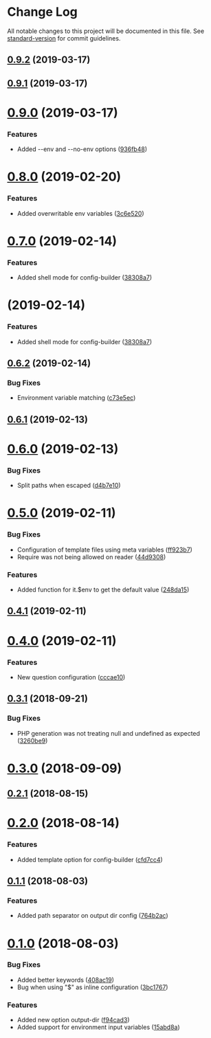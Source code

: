 # Change Log

All notable changes to this project will be documented in this file. See [standard-version](https://github.com/conventional-changelog/standard-version) for commit guidelines.

<a name="0.9.2"></a>
## [0.9.2](https://github.com/renanhangai/config-builder/compare/v0.9.1...v0.9.2) (2019-03-17)



<a name="0.9.1"></a>
## [0.9.1](https://github.com/renanhangai/config-builder/compare/v0.9.0...v0.9.1) (2019-03-17)



<a name="0.9.0"></a>
# [0.9.0](https://github.com/renanhangai/config-builder/compare/v0.8.0...v0.9.0) (2019-03-17)


### Features

* Added --env and --no-env options ([936fb48](https://github.com/renanhangai/config-builder/commit/936fb48))



<a name="0.8.0"></a>
# [0.8.0](https://github.com/renanhangai/config-builder/compare/v0.7.0...v0.8.0) (2019-02-20)


### Features

* Added overwritable env variables ([3c6e520](https://github.com/renanhangai/config-builder/commit/3c6e520))



<a name="0.7.0"></a>
# [0.7.0](https://github.com/renanhangai/config-builder/compare/v0.6.2...v0.7.0) (2019-02-14)


### Features

* Added shell mode for config-builder ([38308a7](https://github.com/renanhangai/config-builder/commit/38308a7))



<a name=""></a>
# [](https://github.com/renanhangai/config-builder/compare/v0.6.2...v) (2019-02-14)


### Features

* Added shell mode for config-builder ([38308a7](https://github.com/renanhangai/config-builder/commit/38308a7))



<a name="0.6.2"></a>
## [0.6.2](https://github.com/renanhangai/config-builder/compare/v0.6.1...v0.6.2) (2019-02-14)


### Bug Fixes

* Environment variable matching ([c73e5ec](https://github.com/renanhangai/config-builder/commit/c73e5ec))



<a name="0.6.1"></a>
## [0.6.1](https://github.com/renanhangai/config-builder/compare/v0.6.0...v0.6.1) (2019-02-13)



<a name="0.6.0"></a>
# [0.6.0](https://github.com/renanhangai/config-builder/compare/v0.5.0...v0.6.0) (2019-02-13)


### Bug Fixes

* Split paths when escaped ([d4b7e10](https://github.com/renanhangai/config-builder/commit/d4b7e10))



<a name="0.5.0"></a>
# [0.5.0](https://github.com/renanhangai/config-builder/compare/v0.4.1...v0.5.0) (2019-02-11)


### Bug Fixes

* Configuration of template files using meta variables ([ff923b7](https://github.com/renanhangai/config-builder/commit/ff923b7))
* Require was not being allowed on reader ([44d9308](https://github.com/renanhangai/config-builder/commit/44d9308))


### Features

* Added function for it.$env to get the default value ([248da15](https://github.com/renanhangai/config-builder/commit/248da15))



<a name="0.4.1"></a>
## [0.4.1](https://github.com/renanhangai/config-builder/compare/v0.4.0...v0.4.1) (2019-02-11)



<a name="0.4.0"></a>
# [0.4.0](https://github.com/renanhangai/config-builder/compare/v0.3.1...v0.4.0) (2019-02-11)


### Features

* New question configuration ([cccae10](https://github.com/renanhangai/config-builder/commit/cccae10))



<a name="0.3.1"></a>
## [0.3.1](https://github.com/renanhangai/config-builder/compare/v0.3.0...v0.3.1) (2018-09-21)


### Bug Fixes

* PHP generation was not treating null and undefined as expected ([3260be9](https://github.com/renanhangai/config-builder/commit/3260be9))



<a name="0.3.0"></a>
# [0.3.0](https://github.com/renanhangai/config-builder/compare/v0.2.1...v0.3.0) (2018-09-09)



<a name="0.2.1"></a>
## [0.2.1](https://github.com/renanhangai/config-builder/compare/v0.2.0...v0.2.1) (2018-08-15)



<a name="0.2.0"></a>
# [0.2.0](https://github.com/renanhangai/config-builder/compare/v0.1.1...v0.2.0) (2018-08-14)


### Features

* Added template option for config-builder ([cfd7cc4](https://github.com/renanhangai/config-builder/commit/cfd7cc4))



<a name="0.1.1"></a>
## [0.1.1](https://github.com/renanhangai/config-builder/compare/v0.1.0...v0.1.1) (2018-08-03)


### Features

* Added path separator on output dir config ([764b2ac](https://github.com/renanhangai/config-builder/commit/764b2ac))



<a name="0.1.0"></a>
# [0.1.0](https://github.com/renanhangai/config-builder/compare/v0.0.3...v0.1.0) (2018-08-03)


### Bug Fixes

* Added better keywords ([408ac19](https://github.com/renanhangai/config-builder/commit/408ac19))
* Bug when using "$" as inline configuration ([3bc1767](https://github.com/renanhangai/config-builder/commit/3bc1767))


### Features

* Added new option output-dir ([f94cad3](https://github.com/renanhangai/config-builder/commit/f94cad3))
* Added support for environment input variables ([15abd8a](https://github.com/renanhangai/config-builder/commit/15abd8a))
